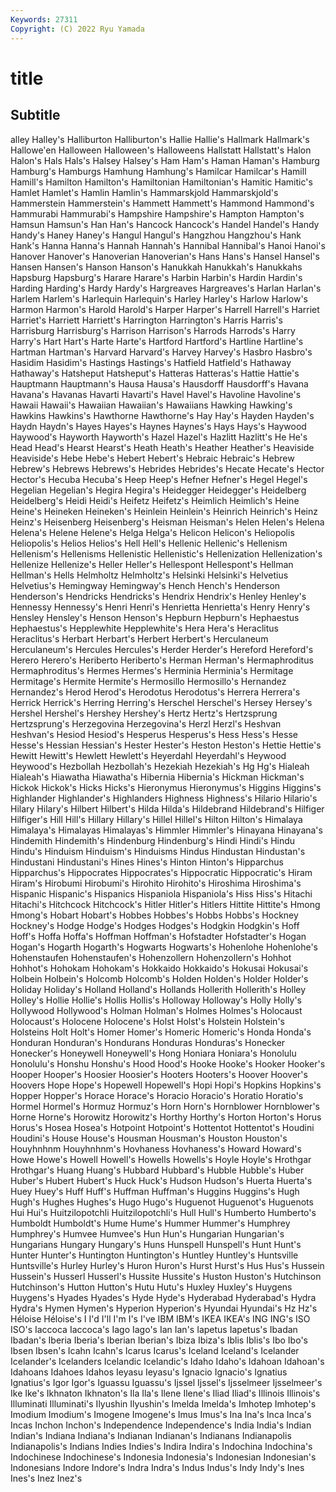 ```yaml
---
Keywords: 27311
Copyright: (C) 2022 Ryu Yamada
---
```



# title

## Subtitle
alley
Halley's Halliburton Halliburton's Hallie Hallie's Hallmark Hallmark's Hallowe'en Halloween Halloween's
Halloweens Hallstatt Hallstatt's Halon Halon's Hals Hals's Halsey Halsey's Ham
Ham's Haman Haman's Hamburg Hamburg's Hamburgs Hamhung Hamhung's Hamilcar Hamilcar's
Hamill Hamill's Hamilton Hamilton's Hamiltonian Hamiltonian's Hamitic Hamitic's Hamlet Hamlet's
Hamlin Hamlin's Hammarskjold Hammarskjold's Hammerstein Hammerstein's Hammett Hammett's Hammond Hammond's
Hammurabi Hammurabi's Hampshire Hampshire's Hampton Hampton's Hamsun Hamsun's Han Han's
Hancock Hancock's Handel Handel's Handy Handy's Haney Haney's Hangul Hangul's
Hangzhou Hangzhou's Hank Hank's Hanna Hanna's Hannah Hannah's Hannibal Hannibal's
Hanoi Hanoi's Hanover Hanover's Hanoverian Hanoverian's Hans Hans's Hansel Hansel's
Hansen Hansen's Hanson Hanson's Hanukkah Hanukkah's Hanukkahs Hapsburg Hapsburg's Harare
Harare's Harbin Harbin's Hardin Hardin's Harding Harding's Hardy Hardy's Hargreaves
Hargreaves's Harlan Harlan's Harlem Harlem's Harlequin Harlequin's Harley Harley's Harlow
Harlow's Harmon Harmon's Harold Harold's Harper Harper's Harrell Harrell's Harriet
Harriet's Harriett Harriett's Harrington Harrington's Harris Harris's Harrisburg Harrisburg's Harrison
Harrison's Harrods Harrods's Harry Harry's Hart Hart's Harte Harte's Hartford
Hartford's Hartline Hartline's Hartman Hartman's Harvard Harvard's Harvey Harvey's Hasbro
Hasbro's Hasidim Hasidim's Hastings Hastings's Hatfield Hatfield's Hathaway Hathaway's Hatsheput
Hatsheput's Hatteras Hatteras's Hattie Hattie's Hauptmann Hauptmann's Hausa Hausa's Hausdorff
Hausdorff's Havana Havana's Havanas Havarti Havarti's Havel Havel's Havoline Havoline's
Hawaii Hawaii's Hawaiian Hawaiian's Hawaiians Hawking Hawking's Hawkins Hawkins's Hawthorne
Hawthorne's Hay Hay's Hayden Hayden's Haydn Haydn's Hayes Hayes's Haynes
Haynes's Hays Hays's Haywood Haywood's Hayworth Hayworth's Hazel Hazel's Hazlitt
Hazlitt's He He's Head Head's Hearst Hearst's Heath Heath's Heather
Heather's Heaviside Heaviside's Hebe Hebe's Hebert Hebert's Hebraic Hebraic's Hebrew
Hebrew's Hebrews Hebrews's Hebrides Hebrides's Hecate Hecate's Hector Hector's Hecuba
Hecuba's Heep Heep's Hefner Hefner's Hegel Hegel's Hegelian Hegelian's Hegira
Hegira's Heidegger Heidegger's Heidelberg Heidelberg's Heidi Heidi's Heifetz Heifetz's Heimlich
Heimlich's Heine Heine's Heineken Heineken's Heinlein Heinlein's Heinrich Heinrich's Heinz
Heinz's Heisenberg Heisenberg's Heisman Heisman's Helen Helen's Helena Helena's Helene
Helene's Helga Helga's Helicon Helicon's Heliopolis Heliopolis's Helios Helios's Hell
Hell's Hellenic Hellenic's Hellenism Hellenism's Hellenisms Hellenistic Hellenistic's Hellenization Hellenization's
Hellenize Hellenize's Heller Heller's Hellespont Hellespont's Hellman Hellman's Hells Helmholtz
Helmholtz's Helsinki Helsinki's Helvetius Helvetius's Hemingway Hemingway's Hench Hench's Henderson
Henderson's Hendricks Hendricks's Hendrix Hendrix's Henley Henley's Hennessy Hennessy's Henri
Henri's Henrietta Henrietta's Henry Henry's Hensley Hensley's Henson Henson's Hepburn
Hepburn's Hephaestus Hephaestus's Hepplewhite Hepplewhite's Hera Hera's Heraclitus Heraclitus's Herbart
Herbart's Herbert Herbert's Herculaneum Herculaneum's Hercules Hercules's Herder Herder's Hereford
Hereford's Herero Herero's Heriberto Heriberto's Herman Herman's Hermaphroditus Hermaphroditus's Hermes
Hermes's Herminia Herminia's Hermitage Hermitage's Hermite Hermite's Hermosillo Hermosillo's Hernandez
Hernandez's Herod Herod's Herodotus Herodotus's Herrera Herrera's Herrick Herrick's Herring
Herring's Herschel Herschel's Hersey Hersey's Hershel Hershel's Hershey Hershey's Hertz
Hertz's Hertzsprung Hertzsprung's Herzegovina Herzegovina's Herzl Herzl's Heshvan Heshvan's Hesiod
Hesiod's Hesperus Hesperus's Hess Hess's Hesse Hesse's Hessian Hessian's Hester
Hester's Heston Heston's Hettie Hettie's Hewitt Hewitt's Hewlett Hewlett's Heyerdahl
Heyerdahl's Heywood Heywood's Hezbollah Hezbollah's Hezekiah Hezekiah's Hg Hg's Hialeah
Hialeah's Hiawatha Hiawatha's Hibernia Hibernia's Hickman Hickman's Hickok Hickok's Hicks
Hicks's Hieronymus Hieronymus's Higgins Higgins's Highlander Highlander's Highlanders Highness Highness's
Hilario Hilario's Hilary Hilary's Hilbert Hilbert's Hilda Hilda's Hildebrand Hildebrand's
Hilfiger Hilfiger's Hill Hill's Hillary Hillary's Hillel Hillel's Hilton Hilton's
Himalaya Himalaya's Himalayas Himalayas's Himmler Himmler's Hinayana Hinayana's Hindemith Hindemith's
Hindenburg Hindenburg's Hindi Hindi's Hindu Hindu's Hinduism Hinduism's Hinduisms Hindus
Hindustan Hindustan's Hindustani Hindustani's Hines Hines's Hinton Hinton's Hipparchus Hipparchus's
Hippocrates Hippocrates's Hippocratic Hippocratic's Hiram Hiram's Hirobumi Hirobumi's Hirohito Hirohito's
Hiroshima Hiroshima's Hispanic Hispanic's Hispanics Hispaniola Hispaniola's Hiss Hiss's Hitachi
Hitachi's Hitchcock Hitchcock's Hitler Hitler's Hitlers Hittite Hittite's Hmong Hmong's
Hobart Hobart's Hobbes Hobbes's Hobbs Hobbs's Hockney Hockney's Hodge Hodge's
Hodges Hodges's Hodgkin Hodgkin's Hoff Hoff's Hoffa Hoffa's Hoffman Hoffman's
Hofstadter Hofstadter's Hogan Hogan's Hogarth Hogarth's Hogwarts Hogwarts's Hohenlohe Hohenlohe's
Hohenstaufen Hohenstaufen's Hohenzollern Hohenzollern's Hohhot Hohhot's Hohokam Hohokam's Hokkaido Hokkaido's
Hokusai Hokusai's Holbein Holbein's Holcomb Holcomb's Holden Holden's Holder Holder's
Holiday Holiday's Holland Holland's Hollands Hollerith Hollerith's Holley Holley's Hollie
Hollie's Hollis Hollis's Holloway Holloway's Holly Holly's Hollywood Hollywood's Holman
Holman's Holmes Holmes's Holocaust Holocaust's Holocene Holocene's Holst Holst's Holstein
Holstein's Holsteins Holt Holt's Homer Homer's Homeric Homeric's Honda Honda's
Honduran Honduran's Hondurans Honduras Honduras's Honecker Honecker's Honeywell Honeywell's Hong
Honiara Honiara's Honolulu Honolulu's Honshu Honshu's Hood Hood's Hooke Hooke's
Hooker Hooker's Hooper Hooper's Hoosier Hoosier's Hooters Hooters's Hoover Hoover's
Hoovers Hope Hope's Hopewell Hopewell's Hopi Hopi's Hopkins Hopkins's Hopper
Hopper's Horace Horace's Horacio Horacio's Horatio Horatio's Hormel Hormel's Hormuz
Hormuz's Horn Horn's Hornblower Hornblower's Horne Horne's Horowitz Horowitz's Horthy
Horthy's Horton Horton's Horus Horus's Hosea Hosea's Hotpoint Hotpoint's Hottentot
Hottentot's Houdini Houdini's House House's Housman Housman's Houston Houston's Houyhnhnm
Houyhnhnm's Hovhaness Hovhaness's Howard Howard's Howe Howe's Howell Howell's Howells
Howells's Hoyle Hoyle's Hrothgar Hrothgar's Huang Huang's Hubbard Hubbard's Hubble
Hubble's Huber Huber's Hubert Hubert's Huck Huck's Hudson Hudson's Huerta
Huerta's Huey Huey's Huff Huff's Huffman Huffman's Huggins Huggins's Hugh
Hugh's Hughes Hughes's Hugo Hugo's Huguenot Huguenot's Huguenots Hui Hui's
Huitzilopotchli Huitzilopotchli's Hull Hull's Humberto Humberto's Humboldt Humboldt's Hume Hume's
Hummer Hummer's Humphrey Humphrey's Humvee Humvee's Hun Hun's Hungarian Hungarian's
Hungarians Hungary Hungary's Huns Hunspell Hunspell's Hunt Hunt's Hunter Hunter's
Huntington Huntington's Huntley Huntley's Huntsville Huntsville's Hurley Hurley's Huron Huron's
Hurst Hurst's Hus Hus's Hussein Hussein's Husserl Husserl's Hussite Hussite's
Huston Huston's Hutchinson Hutchinson's Hutton Hutton's Hutu Hutu's Huxley Huxley's
Huygens Huygens's Hyades Hyades's Hyde Hyde's Hyderabad Hyderabad's Hydra Hydra's
Hymen Hymen's Hyperion Hyperion's Hyundai Hyundai's Hz Hz's Héloise Héloise's
I I'd I'll I'm I's I've IBM IBM's IKEA IKEA's
ING ING's ISO ISO's Iaccoca Iaccoca's Iago Iago's Ian Ian's
Iapetus Iapetus's Ibadan Ibadan's Iberia Iberia's Iberian Iberian's Ibiza Ibiza's
Iblis Iblis's Ibo Ibo's Ibsen Ibsen's Icahn Icahn's Icarus Icarus's
Iceland Iceland's Icelander Icelander's Icelanders Icelandic Icelandic's Idaho Idaho's Idahoan
Idahoan's Idahoans Idahoes Idahos Ieyasu Ieyasu's Ignacio Ignacio's Ignatius Ignatius's
Igor Igor's Iguassu Iguassu's Ijssel Ijssel's Ijsselmeer Ijsselmeer's Ike Ike's
Ikhnaton Ikhnaton's Ila Ila's Ilene Ilene's Iliad Iliad's Illinois Illinois's
Illuminati Illuminati's Ilyushin Ilyushin's Imelda Imelda's Imhotep Imhotep's Imodium Imodium's
Imogene Imogene's Imus Imus's Ina Ina's Inca Inca's Incas Inchon
Inchon's Independence Independence's India India's Indian Indian's Indiana Indiana's Indianan
Indianan's Indianans Indianapolis Indianapolis's Indians Indies Indies's Indira Indira's Indochina
Indochina's Indochinese Indochinese's Indonesia Indonesia's Indonesian Indonesian's Indonesians Indore Indore's
Indra Indra's Indus Indus's Indy Indy's Ines Ines's Inez Inez's
